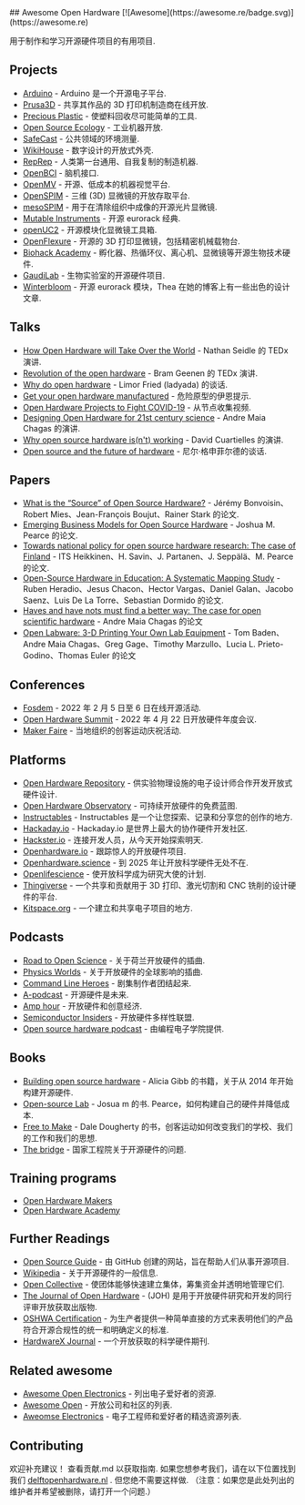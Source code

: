 <div class="github-widget" data-repo="delftopenhardware/awesome-open-hardware"></div>
<script async src="https://pagead2.googlesyndication.com/pagead/js/adsbygoogle.js"></script><ins class="adsbygoogle" style="display:block" data-ad-client="ca-pub-6890694312814945" data-ad-slot="5473692530" data-ad-format="auto"  data-full-width-responsive="true"></ins><script>(adsbygoogle = window.adsbygoogle || []).push({});</script>
## Awesome Open Hardware [![Awesome](https://awesome.re/badge.svg)](https://awesome.re)<!-- omit in toc -->

用于制作和学习开源硬件项目的有用项目.



  
## Projects

* [Arduino](https://www.arduino.cc/) - Arduino 是一个开源电子平台.
* [Prusa3D](https://www.prusa3d.com/) - 共享其作品的 3D 打印机制造商在线开放.
* [Precious Plastic](https://www.preciousplastic.com/) - 使塑料回收尽可能简单的工具.
* [Open Source Ecology](https://www.opensourceecology.org/) - 工业机器开放.
* [SafeCast](https://safecast.org/) - 公共领域的环境测量.
* [WikiHouse](https://www.wikihouse.cc/) - 数字设计的开放式外壳.
* [RepRep](https://reprap.org/wiki/RepRap) - 人类第一台通用、自我复制的制造机器.
* [OpenBCI](https://openbci.com/) - 脑机接口.
* [OpenMV](https://github.com/openmv/openmv) - 开源、低成本的机器视觉平台.
* [OpenSPIM](https://openspim.org/) - 三维 (3D) 显微镜的开放存取平台.
* [mesoSPIM](http://mesospim.org/) - 用于在清除组织中成像的开源光片显微镜.
* [Mutable Instruments](https://mutable-instruments.net/) - 开源 eurorack 经典.
* [openUC2](https://github.com/openUC2/UC2-GIT) - 开源模块化显微镜工具箱.
* [OpenFlexure](https://openflexure.org/) - 开源的 3D 打印显微镜，包括精密机械载物台.
* [Biohack Academy](http://biohackacademy.github.io/) - 孵化器、热循环仪、离心机、显微镜等开源生物技术硬件.
* [GaudiLab](http://www.gaudi.ch/GaudiLabs/?page_id=19) - 生物实验室的开源硬件项目.
* [Winterbloom](https://winterbloom.com) - 开源 eurorack 模块，Thea 在她的博客上有一些出色的设计文章.

## Talks

* [How Open Hardware will Take Over the World](https://www.youtube.com/watch?v=Rfu_MKgu2Ik) - Nathan Seidle 的 TEDx 演讲.
* [Revolution of the open hardware](https://www.youtube.com/watch?v=t56bojFAnUg) - Bram Geenen 的 TEDx 演讲.
* [Why do open hardware](https://www.youtube.com/watch?v=UYRhupdnUcY) - Limor Fried (ladyada) 的谈话.
* [Get your open hardware manufactured](https://www.youtube.com/watch?v=ifTaGRTPwLc) - 危险原型的伊恩提示.
* [Open Hardware Projects to Fight COVID-19](https://www.youtube.com/watch?v=c1pwbnDAub0) - 从节点收集视频.
* [Designing Open Hardware for 21st century science](https://www.youtube.com/watch?v=Od_9yJqc098) - Andre Maia Chagas 的演讲.
* [Why open source hardware is(n't) working](https://www.youtube.com/watch?v=7ifGu22bhd4) - David Cuartielles 的演讲.
* [Open source and the future of hardware](https://www.youtube.com/watch?v=_EZT57dtWHM) - 尼尔·格申菲尔德的谈话.

## Papers

* [What is the “Source” of Open Source Hardware?](https://doi.org/10.5334/joh.7) - Jérémy Bonvoisin、Robert Mies、Jean-François Boujut、Rainer Stark 的论文.
* [Emerging Business Models for Open Source Hardware](https://papers.ssrn.com/sol3/papers.cfm?abstract_id=3331121) - Joshua M. Pearce 的论文.
* [Towards national policy for open source hardware research: The case of Finland](https://doi.org/10.1016/j.techfore.2020.119986) - ITS Heikkinen、H. Savin、J. Partanen、J. Seppälä、M. Pearce 的论文.
* [Open-Source Hardware in Education: A Systematic Mapping Study](http://dx.doi.org/10.1109/ACCESS.2018.2881929) - Ruben Heradio、Jesus Chacon、Hector Vargas、Daniel Galan、Jacobo Saenz、Luis De La Torre、Sebastian Dormido 的论文.
* [Haves and have nots must find a better way: The case for open scientific hardware](https://doi.org/10.1371/journal.pbio.3000014) - Andre Maia Chagas 的论文
* [Open Labware: 3-D Printing Your Own Lab Equipment](https://doi.org/10.1371/journal.pbio.1002086) - Tom Baden、Andre Maia Chagas、Greg Gage、Timothy Marzullo、Lucia L. Prieto-Godino、Thomas Euler 的论文

## Conferences

* [Fosdem](https://fosdem.org/2022/) - 2022 年 2 月 5 日至 6 日在线开源活动.
* [Open Hardware Summit](https://2022.oshwa.org/) - 2022 年 4 月 22 日开放硬件年度会议.
* [Maker Faire](https://makerfaire.com/) - 当地组织的创客运动庆祝活动.

## Platforms

* [Open Hardware Repository](https://ohwr.org/welcome) - 供实验物理设施的电子设计师合作开发开放式硬件设计.
* [Open Hardware Observatory](https://en.oho.wiki/wiki/Home) - 可持续开放硬件的免费蓝图.
* [Instructables](http://www.instructables.com/tag/type-id/category-technology/) - Instructables 是一个让您探索、记录和分享您的创作的地方.
* [Hackaday.io](https://hackaday.io/) - Hackaday.io 是世界上最大的协作硬件开发社区.
* [Hackster.io](https://www.hackster.io/about) - 连接开发人员，从今天开始探索明天.
* [Openhardware.io](https://www.openhardware.io/about) - 跟踪惊人的开放硬件项目.
* [Openhardware.science](https://openhardware.science/) - 到 2025 年让开放科学硬件无处不在.
* [Openlifescience](https://openlifesci.org/) - 使开放科学成为研究大使的计划.
* [Thingiverse](https://www.thingiverse.com/) - 一个共享和贡献用于 3D 打印、激光切割和 CNC 铣削的设计硬件的平台.
* [Kitspace.org](https://kitspace.org) - 一个建立和共享电子项目的地方. 

## Podcasts

* [Road to Open Science](https://open.spotify.com/episode/46WwrOofygFyGrp6X42NOe?si=_qxPzPXkQaGNBqB-bnKwyw) - 关于荷兰开放硬件的插曲.
* [Physics Worlds](https://open.spotify.com/episode/4pjaUpl96YhjqBvjzV0K1H?si=ssJJH7ouSOW_ttGvF2Mtdg) - 关于开放硬件的全球影响的插曲.
* [Command Line Heroes](https://open.spotify.com/episode/1yGuG9TKvS2lkH7wgRO8YF?si=PwAZCT0qSxW87HQlCa7AeA) - 剧集制作者团结起来.
* [A-podcast](https://open.spotify.com/episode/2Zp3q6ePDCp0Yeyq9ADDny?si=8_CuBG2ESEeoxvcspVi3Xg) - 开源硬件是未来.
* [Amp hour](https://podcasts.google.com/feed/aHR0cHM6Ly90aGVhbXBob3VyLmxpYnN5bi5jb20vcnNz/episode/aHR0cDovL3d3dy50aGVhbXBob3VyLmNvbS8_cD0xNTg?sa=X&ved=0CAIQuIEEahcKEwjgkZnWjPr0AhUAAAAAHQAAAAAQCA) - 开放硬件和创意经济.
* [Semiconductor Insiders](https://semiwiki.com/podcast/podcast-ep44-open-hardware-diversity-alliance/) - 开放硬件多样性联盟.
* [Open source hardware podcast](https://podcasts.google.com/feed/aHR0cHM6Ly9wcm9ncmFtbWluZ2VsZWN0cm9uaWNzLmNvbS9jYXRlZ29yeS9yYWRpby1zaG93L2ZlZWQv) - 由编程电子学院提供.

## Books

* [Building open source hardware](https://books.google.nl/books?id=wg27BQAAQBAJ&lpg=PP1&dq=open%20source%20hardware&pg=PP1##v=onepage&q=open%20source%20hardware&f=false) - Alicia Gibb 的书籍，关于从 2014 年开始构建开源硬件.
* [Open-source Lab](https://books.google.nl/books?id=0bOKAAAAQBAJ&lpg=PP1&dq=open%20source%20hardware&pg=PP1##v=onepage&q=open%20source%20hardware&f=false)  - Josua m 的书.  Pearce，如何构建自己的硬件并降低成本.
* [Free to Make](https://books.google.nl/books?id=jz1bCwAAQBAJ&lpg=PA93&dq=open%20source%20hardware&pg=PP1##v=onepage&q=open%20source%20hardware&f=false) - Dale Dougherty 的书，创客运动如何改变我们的学校、我们的工作和我们的思想.
* [The bridge](https://www.nae.edu/174695/Fall-Bridge-on-Open-Source-Hardware) - 国家工程院关于开源硬件的问题.


## Training programs

* [Open Hardware Makers](https://openhardware.space)
* [Open Hardware Academy](https://openhardware.academy/)

## Further Readings

* [Open Source Guide](https://opensource.guide/) - 由 GitHub 创建的网站，旨在帮助人们从事开源项目.
* [Wikipedia](https://en.wikipedia.org/wiki/Open-source_hardware) - 关于开源硬件的一般信息.
* [Open Collective](https://opencollective.com/) - 使团体能够快速建立集体，筹集资金并透明地管理它们.
* [The Journal of Open Hardware](https://openhardware.metajnl.com/) - (JOH) 是用于开放硬件研究和开发的同行评审开放获取出版物.
* [OSHWA Certification](https://certification.oshwa.org/) - 为生产者提供一种简单直接的方式来表明他们的产品符合开源合规性的统一和明确定义的标准.
* [HardwareX Journal](https://www.journals.elsevier.com/hardwarex) - 一个开放获取的科学硬件期刊.

## Related awesome

* [Awesome Open Electronics](https://github.com/ajaymnk/open-electronics) - 列出电子爱好者的资源.
* [Awesome Open](https://github.com/paulhendricks/awesome-open) - 开放公司和社区的列表.
* [Aweomse Electronics](https://github.com/kitspace/awesome-electronics) - 电子工程师和爱好者的精选资源列表.

## Contributing

欢迎补充建议！ 查看贡献.md 以获取指南.
如果您想参考我们，请在以下位置找到我们 [delftopenhardware.nl](https://delftopenhardware.nl) . 但您绝不需要这样做.
（注意：如果您是此处列出的维护者并希望被删除，请打开一个问题.）
